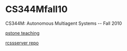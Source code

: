 # CS344Mfall10
CS344M: Autonomous Multiagent Systems -- Fall 2010

[pstone teaching](https://www.cs.utexas.edu/~pstone/teaching.shtml)

[rcssserver repo](https://github.com/rcsoccersim/rcssserver)


